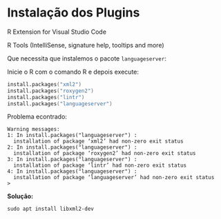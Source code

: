 # Instalação dos Plugins

R Extension for Visual Studio Code

R Tools (IntelliSense, signature help, tooltips and more)

Que necessita que instalemos o pacote `languageserver`:

Inicie o R com o comando R e depois execute:

```s
install.packages("xml2")
install.packages("roxygen2")
install.packages("lintr")
install.packages("languageserver")

```

Problema econtrado:

```
Warning messages:
1: In install.packages("languageserver") :
  installation of package ‘xml2’ had non-zero exit status
2: In install.packages("languageserver") :
  installation of package ‘roxygen2’ had non-zero exit status
3: In install.packages("languageserver") :
  installation of package ‘lintr’ had non-zero exit status
4: In install.packages("languageserver") :
  installation of package ‘languageserver’ had non-zero exit status
>

```

**Solução:**

```
sudo apt install libxml2-dev

```
